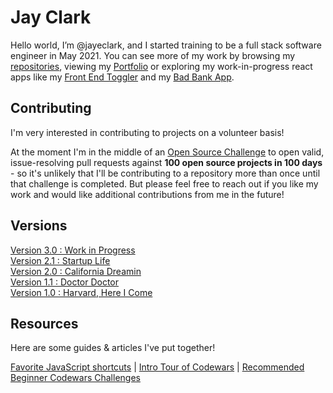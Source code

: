 # Jay Clark

Hello world, I’m @jayeclark, and I started training to be a full stack software engineer in May 2021. You can see more of my work by browsing my [repositories](https://github.com/jayeclark?tab=repositories), viewing my [Portfolio](https://jayeclark.github.io) or exploring my work-in-progress react apps like my [Front End Toggler](https://jayeclark.github.io/front-end/) and my [Bad Bank App](https://jayeclark.github.io/banking). 

## Contributing
I'm very interested in contributing to projects on a volunteer basis!   
    
At the moment I'm in the middle of an [Open Source Challenge](https://github.com/jayeclark/jayeclark/blob/main/opensourcechallenge.md) to open valid, issue-resolving pull requests against **100 open source projects in 100 days** - so it's unlikely that I'll be contributing to a repository more than once until that challenge is completed. But please feel free to reach out if you like my work and would like additional contributions from me in the future!

## Versions

[Version 3.0 : Work in Progress](https://github.com/jayeclark/jayeclark/blob/main/versions.md#version-30--work-in-progress)  
[Version 2.1 : Startup Life](https://github.com/jayeclark/jayeclark/blob/main/versions.md#version-21--startup-life)  
[Version 2.0 : California Dreamin](https://github.com/jayeclark/jayeclark/blob/main/versions.md#version-20--california-dreamin)  
[Version 1.1 : Doctor Doctor](https://github.com/jayeclark/jayeclark/blob/main/versions.md#version-11--doctor-doctor)  
[Version 1.0 : Harvard, Here I Come](https://github.com/jayeclark/jayeclark/blob/main/versions.md#version-10--harvard-here-i-come)  

## Resources
Here are some guides & articles I've put together!

[Favorite JavaScript shortcuts](https://github.com/jayeclark/jayeclark/blob/main/jsShortcuts.md) |
[Intro Tour of Codewars](https://jayeclark.github.io/resources/tour.html) |
[Recommended Beginner Codewars Challenges](https://jayeclark.github.io/resources/codewars.html)

<!---
jayeclark/jayeclark is a ✨ special ✨ repository because its `README.md` (this file) appears on your GitHub profile.
You can click the Preview link to take a look at your changes.
--->
